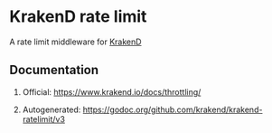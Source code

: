 # KrakenD rate limit

A rate limit middleware for [KrakenD](https://github.com/krakend/krakend-ce)


## Documentation

1. Official: https://www.krakend.io/docs/throttling/

2. Autogenerated: https://godoc.org/github.com/krakend/krakend-ratelimit/v3
